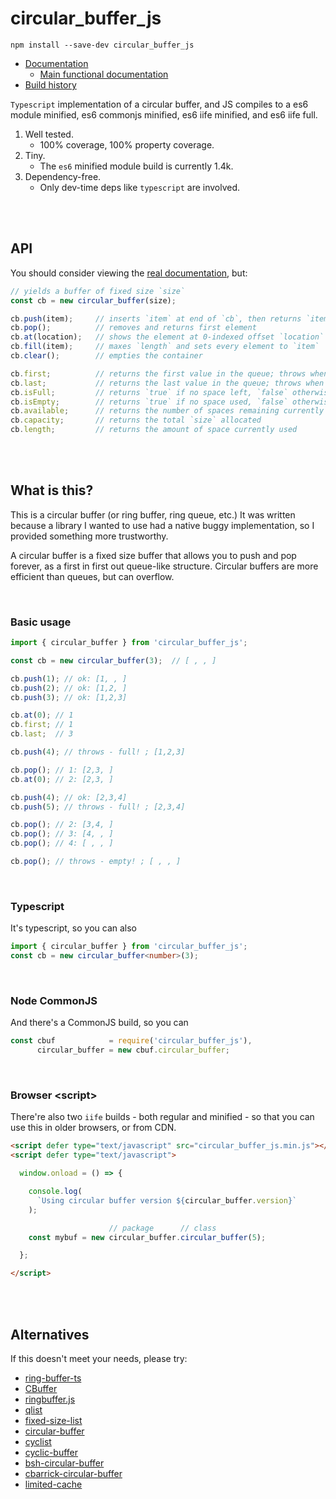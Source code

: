 # circular_buffer_js

```
npm install --save-dev circular_buffer_js
```

* [Documentation](https://stonecypher.github.io/circular_buffer_js/docs/)
    * [Main functional documentation](https://stonecypher.github.io/circular_buffer_js/docs/classes/circular_buffer.circular_buffer-1.html)
* [Build history](https://github.com/StoneCypher/circular_buffer_js/actions)

`Typescript` implementation of a circular buffer, and JS compiles to a es6
module minified, es6 commonjs minified, es6 iife minified, and es6 iife full.

1. Well tested.
    * 100% coverage, 100% property coverage.
1. Tiny.
    * The `es6` minified module build is currently 1.4k.
1. Dependency-free.
    * Only dev-time deps like `typescript` are involved.





<br/><br/>

## API

You should consider viewing the [real documentation](https://stonecypher.github.io/circular_buffer_js/docs/), but:

```typescript
// yields a buffer of fixed size `size`
const cb = new circular_buffer(size);

cb.push(item);     // inserts `item` at end of `cb`, then returns `item`
cb.pop();          // removes and returns first element
cb.at(location);   // shows the element at 0-indexed offset `location`
cb.fill(item);     // maxes `length` and sets every element to `item`
cb.clear();        // empties the container

cb.first;          // returns the first value in the queue; throws when empty
cb.last;           // returns the last value in the queue; throws when empty
cb.isFull;         // returns `true` if no space left, `false` otherwise
cb.isEmpty;        // returns `true` if no space used, `false` otherwise
cb.available;      // returns the number of spaces remaining currently
cb.capacity;       // returns the total `size` allocated
cb.length;         // returns the amount of space currently used
```





<br/><br/>

## What is this?

This is a circular buffer (or ring buffer, ring queue, etc.)  It was written because a library I wanted
to use had a native buggy implementation, so I provided something more trustworthy.

A circular buffer is a fixed size buffer that allows you to push and pop forever, as a first in first
out queue-like structure.  Circular buffers are more efficient than queues, but can overflow.



<br/>

### Basic usage

```javascript
import { circular_buffer } from 'circular_buffer_js';

const cb = new circular_buffer(3);  // [ , , ]

cb.push(1); // ok: [1, , ]
cb.push(2); // ok: [1,2, ]
cb.push(3); // ok: [1,2,3]

cb.at(0); // 1
cb.first; // 1
cb.last;  // 3

cb.push(4); // throws - full! ; [1,2,3]

cb.pop(); // 1: [2,3, ]
cb.at(0); // 2: [2,3, ]

cb.push(4); // ok: [2,3,4]
cb.push(5); // throws - full! ; [2,3,4]

cb.pop(); // 2: [3,4, ]
cb.pop(); // 3: [4, , ]
cb.pop(); // 4: [ , , ]

cb.pop(); // throws - empty! ; [ , , ]
```



<br/>

### Typescript

It's typescript, so you can also

```typescript
import { circular_buffer } from 'circular_buffer_js';
const cb = new circular_buffer<number>(3);
```



<br/>

### Node CommonJS

And there's a CommonJS build, so you can

```javascript
const cbuf            = require('circular_buffer_js'),
      circular_buffer = new cbuf.circular_buffer;
```



<br/>

### Browser &lt;script&gt;

There're also two `iife` builds - both regular and minified - so that you can use this in older browsers, or from CDN.

```html
<script defer type="text/javascript" src="circular_buffer_js.min.js"></script>
<script defer type="text/javascript">

  window.onload = () => {

    console.log(
      `Using circular buffer version ${circular_buffer.version}`
    );

                      // package      // class
    const mybuf = new circular_buffer.circular_buffer(5);

  };

</script>
```



<br/><br/>

## Alternatives

If this doesn't meet your needs, please try:

* [ring-buffer-ts](https://www.npmjs.com/package/ring-buffer-ts)
* [CBuffer](https://www.npmjs.com/package/CBuffer)
* [ringbuffer.js](https://www.npmjs.com/package/ringbufferjs)
* [qlist](https://www.npmjs.com/package/qlist)
* [fixed-size-list](https://www.npmjs.com/package/fixed-size-list)
* [circular-buffer](https://www.npmjs.com/package/circular-buffer)
* [cyclist](https://www.npmjs.com/package/cyclist)
* [cyclic-buffer](https://www.npmjs.com/package/cyclic-buffer)
* [bsh-circular-buffer](https://www.npmjs.com/package/bsh-circular-buffer)
* [cbarrick-circular-buffer](https://www.npmjs.com/package/cbarrick-circular-buffer)
* [limited-cache](https://www.npmjs.com/package/limited-cache)

